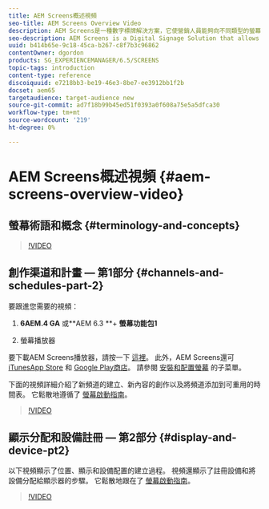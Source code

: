 ```yaml
---
title: AEM Screens概述視頻
seo-title: AEM Screens Overview Video
description: AEM Screens是一種數字標牌解決方案，它使營銷人員能夠向不同類型的螢幕發佈動態和互動式數字型驗。 以下視頻介紹了AEM Screens項目的不同區域，並詳細介紹了建立頻道內容和發佈到螢幕播放器的步驟。
seo-description: AEM Screens is a Digital Signage Solution that allows marketers to publish dynamic and interactive digital experiences to different types of screens. The following videos introduce the different areas of an AEM Screens project, as well as detail the steps to create channel content and publish to a screens player.
uuid: b414b65e-9c18-45ca-b267-c8f7b3c96862
contentOwner: dgordon
products: SG_EXPERIENCEMANAGER/6.5/SCREENS
topic-tags: introduction
content-type: reference
discoiquuid: e7218bb3-be19-46e3-8be7-ee3912bb1f2b
docset: aem65
targetaudience: target-audience new
source-git-commit: ad7f18b99b45ed51f0393a0f608a75e5a5dfca30
workflow-type: tm+mt
source-wordcount: '219'
ht-degree: 0%

---
```



# AEM Screens概述視頻 {#aem-screens-overview-video}

## 螢幕術語和概念 {#terminology-and-concepts}

>[!VIDEO](https://video.tv.adobe.com/v/21353?quality=9)


## 創作渠道和計畫 — 第1部分 {#channels-and-schedules-part-2}

要跟進您需要的視頻：

1. **6AEM.4 GA** 或**AEM 6.3 **+ **螢幕功能包1**

1. 螢幕播放器

要下載AEM Screens播放器，請按一下 [這裡](https://download.macromedia.com/screens/)。 此外，AEM Screens還可 [iTunesApp Store](https://itunes.apple.com/us/app/aem-screens/id1169641856?mt=8) 和 [Google Play商店](https://play.google.com/store/apps/details?id=com.adobe.aem.screens.player&amp;hl=en)。 請參閱 [安裝和配置螢幕](https://helpx.adobe.com/experience-manager/6-4/help/sites-deploying/configuring-screens-introduction.html) 的子菜單。

下面的視頻詳細介紹了新頻道的建立、新內容的創作以及將頻道添加到可重用的時間表。 它鬆散地遵循了 [螢幕啟動指南](kickstart-for-aem-screens.md)。

>[!VIDEO](https://video.tv.adobe.com/v/21387?quality=9)

## 顯示分配和設備註冊 — 第2部分 {#display-and-device-pt2}

以下視頻顯示了位置、顯示和設備配置的建立過程。 視頻還顯示了註冊設備和將設備分配給顯示器的步驟。 它鬆散地跟在了 [螢幕啟動指南](kickstart-for-aem-screens.md)。

>[!VIDEO](https://video.tv.adobe.com/v/21411?quality=9)

